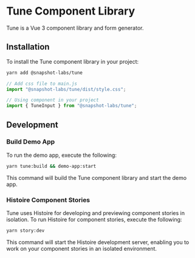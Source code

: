 # Tune Component Library

Tune is a Vue 3 component library and form generator.

## Installation

To install the Tune component library in your project:

```bash
yarn add @snapshot-labs/tune
```

```js
// Add css file to main.js
import "@snapshot-labs/tune/dist/style.css";
```

```js
// Using component in your project
import { TuneInput } from "@snapshot-labs/tune";
```

## Development

### Build Demo App

To run the demo app, execute the following:

```bash
yarn tune:build && demo-app:start
```

This command will build the Tune component library and start the demo app.

### Histoire Component Stories

Tune uses Histoire for developing and previewing component stories in isolation. To run Histoire for component stories, execute the following:

```bash
yarn story:dev
```

This command will start the Histoire development server, enabling you to work on your component stories in an isolated environment.
